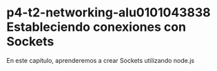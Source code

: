 # p4-t2-networking-alu0101043838 Estableciendo conexiones con Sockets

En este capítulo, aprenderemos a crear Sockets utilizando node.js
